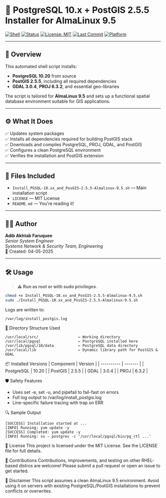 # 🐘 PostgreSQL 10.x + PostGIS 2.5.5 Installer for AlmaLinux 9.5

[![Shell](https://img.shields.io/badge/Shell-Bash-brightgreen?logo=gnu-bash&logoColor=white)](https://www.gnu.org/software/bash/)
[![Status](https://img.shields.io/badge/status-stable-success.svg)](https://github.com/adibakhtab007/shell_script)
[![License: MIT](https://img.shields.io/badge/License-MIT-yellow.svg)](./LICENSE)
[![Last Commit](https://img.shields.io/github/last-commit/adibakhtab007/shell_script.svg)](https://github.com/adibakhtab007/shell_script/commits/main)
[![Platform](https://img.shields.io/badge/Platform-AlmaLinux%209.5-blue)](https://almalinux.org/)

---

## 🧾 Overview

This automated shell script installs:

- **PostgreSQL 10.20** from source  
- **PostGIS 2.5.5**, including all required dependencies  
- **GDAL 3.0.4**, **PROJ 6.3.2**, and essential geo-libraries  

The script is tailored for **AlmaLinux 9.5** and sets up a functional spatial database environment suitable for GIS applications.

---

## ⚙️ What It Does

✅ Updates system packages  
✅ Installs all dependencies required for building PostGIS stack  
✅ Downloads and compiles PostgreSQL, PROJ, GDAL, and PostGIS  
✅ Configures a clean PostgreSQL environment  
✅ Verifies the installation and PostGIS extension  

---

## 📁 Files Included

- `Install_PGSQL-10.xx_and_PosGIS-2.5.5-Almalinux-9.5.sh` — Main installation script
- `LICENSE` — MIT License
- `README.md` — You're reading it!

---

## 🧑‍💻 Author

**Adib Akhtab Faruquee**  
_Senior System Engineer_  
_Systems Network & Security Team, Engineering_  
📅 Created: 04-05-2025

---

## 🛠️ Usage

> ⚠️ **Run as root or with sudo privileges**.

```bash
chmod +x Install_PGSQL-10.xx_and_PosGIS-2.5.5-Almalinux-9.5.sh
sudo ./Install_PGSQL-10.xx_and_PosGIS-2.5.5-Almalinux-9.5.sh
```

Logs are written to:

```
/var/log/install_postgis.log
```

🧱 Directory Structure Used

```
/usr/local/src/                  ← Working directory
/usr/local/pgsql                 ← PostgreSQL installed here
/var/lib/pgsql/10/data           ← PostgreSQL data directory
/usr/local/lib                   ← Dynamic library path for PostGIS & GDAL
```

📦 Installed Versions
| Component  | Version |
| ---------- | ------- |
| PostgreSQL | 10.20   |
| PostGIS    | 2.5.5   |
| GDAL       | 3.0.4   |
| PROJ       | 6.3.2   |

🛡️ Safety Features
- Uses set -e, set -u, and pipefail to fail-fast on errors
- Full log output to /var/log/install_postgis.log
- Line-specific failure tracing with trap on ERR

🔍 Sample Output

```
[SUCCESS] Installation started at ...
[INFO] Running: yum update -y
[SUCCESS] Completed: yum update -y
[INFO] Running: su - postgres -c '/usr/local/pgsql/bin/pg_ctl ...'
```

📝 License
This project is licensed under the MIT License. See the LICENSE file for full details.

🤝 Contributions
Contributions, improvements, and testing on other RHEL-based distros are welcome!
Please submit a pull request or open an issue to get started.

🚨 Disclaimer
This script assumes a clean AlmaLinux 9.5 environment. Avoid using it on servers with existing PostgreSQL/PostGIS installations to prevent conflicts or overwrites.